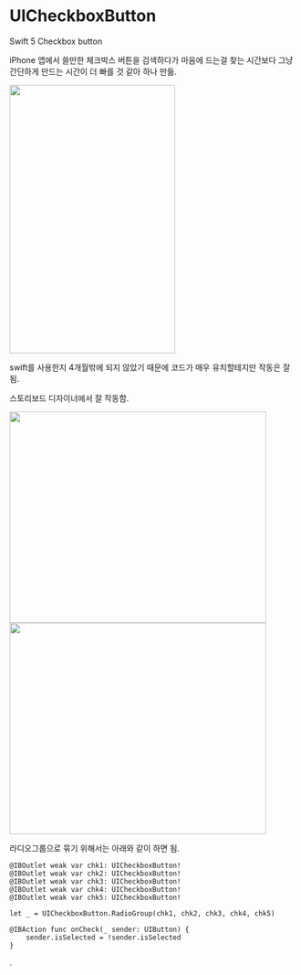 # UICheckboxButton
Swift 5 Checkbox button

iPhone 앱에서 쓸만한 체크박스 버튼을 검색하다가 마음에 드는걸 찾는 시간보다 그냥 간단하게 만드는 시간이 더 빠를 것 같아 하나 만듦.

<img src="https://github.com/tinywolf3/UICheckboxButton/blob/master/uicheckbox.gif" width=290 height=470 />

swift를 사용한지 4개월밖에 되지 않았기 때문에 코드가 매우 유치할테지만 작동은 잘 됨.

스토리보드 디자이너에서 잘 작동함.

<img src="https://github.com/tinywolf3/UICheckboxButton/blob/master/bullettype.gif" width=450 height=370 />
<img src="https://github.com/tinywolf3/UICheckboxButton/blob/master/bulletcolor.gif" width=450 height=370 />

라디오그룹으로 묶기 위해서는 아래와 같이 하면 됨.

	@IBOutlet weak var chk1: UICheckboxButton!
	@IBOutlet weak var chk2: UICheckboxButton!
	@IBOutlet weak var chk3: UICheckboxButton!
	@IBOutlet weak var chk4: UICheckboxButton!
	@IBOutlet weak var chk5: UICheckboxButton!

	let _ = UICheckboxButton.RadioGroup(chk1, chk2, chk3, chk4, chk5)

	@IBAction func onCheck(_ sender: UIButton) {
		sender.isSelected = !sender.isSelected
	}

.
